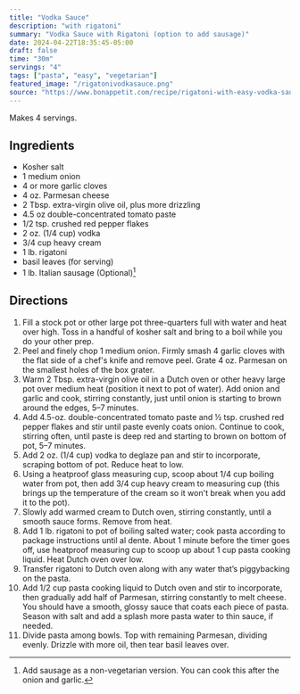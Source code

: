 ```yaml
---
title: "Vodka Sauce"
description: "with rigatoni"
summary: "Vodka Sauce with Rigatoni (option to add sausage)"
date: 2024-04-22T18:35:45-05:00
draft: false
time: "30m"
servings: "4"
tags: ["pasta", "easy", "vegetarian"]
featured_image: "/rigatonivodkasauce.png"
source: "https://www.bonappetit.com/recipe/rigatoni-with-easy-vodka-sauce"
---
```


Makes 4 servings.

## Ingredients

- Kosher salt
- 1 medium onion
- 4 or more garlic cloves
- 4 oz. Parmesan cheese
- 2 Tbsp. extra-virgin olive oil, plus more drizzling
- 4.5 oz double-concentrated tomato paste
- 1/2 tsp. crushed red pepper flakes
- 2 oz. (1/4 cup) vodka
- 3/4 cup heavy cream
- 1 lb. rigatoni
- basil leaves (for serving)
- 1 lb. Italian sausage (Optional)[^1]

## Directions

1. Fill a stock pot or other large pot three-quarters full with water and heat over high. Toss in a handful of kosher salt and bring to a boil while you do your other prep. 
2. Peel and finely chop 1 medium onion. Firmly smash 4 garlic cloves with the flat side of a chef's knife and remove peel. Grate 4 oz. Parmesan on the smallest holes of the box grater.
3. Warm 2 Tbsp. extra-virgin olive oil in a Dutch oven or other heavy large pot over medium heat (position it next to pot of water). Add onion and garlic and cook, stirring constantly, just until onion is starting to brown around the edges, 5–7 minutes.
4. Add 4.5-oz. double-concentrated tomato paste and ½ tsp. crushed red pepper flakes and stir until paste evenly coats onion. Continue to cook, stirring often, until paste is deep red and starting to brown on bottom of pot, 5–7 minutes.
5. Add 2 oz. (1/4 cup) vodka to deglaze pan and stir to incorporate, scraping bottom of pot. Reduce heat to low.
6. Using a heatproof glass measuring cup, scoop about 1/4 cup boiling water from pot, then add 3/4 cup heavy cream to measuring cup (this brings up the temperature of the cream so it won't break when you add it to the pot).
7. Slowly add warmed cream to Dutch oven, stirring constantly, until a smooth sauce forms. Remove from heat.
8. Add 1 lb. rigatoni to pot of boiling salted water; cook pasta according to package instructions until al dente. About 1 minute before the timer goes off, use heatproof measuring cup to scoop up about 1 cup pasta cooking liquid. Heat Dutch oven over low.
9. Transfer rigatoni to Dutch oven along with any water that’s piggybacking on the pasta.
10. Add 1/2 cup pasta cooking liquid to Dutch oven and stir to incorporate, then gradually add half of Parmesan, stirring constantly to melt cheese. You should have a smooth, glossy sauce that coats each piece of pasta. Season with salt and add a splash more pasta water to thin sauce, if needed.
11. Divide pasta among bowls. Top with remaining Parmesan, dividing evenly. Drizzle with more oil, then tear basil leaves over.

[^1]: Add sausage as a non-vegetarian version. You can cook this after the onion and garlic.